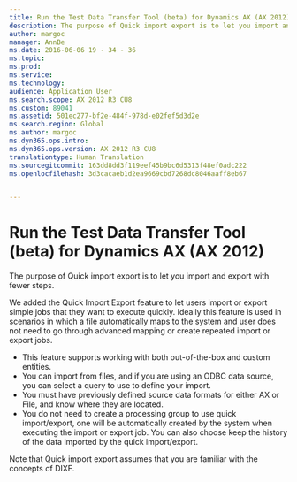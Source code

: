 ```yaml
---
title: Run the Test Data Transfer Tool (beta) for Dynamics AX (AX 2012)
description: The purpose of Quick import export is to let you import and export with fewer steps.
author: margoc
manager: AnnBe
ms.date: 2016-06-06 19 - 34 - 36
ms.topic: 
ms.prod: 
ms.service: 
ms.technology: 
audience: Application User
ms.search.scope: AX 2012 R3 CU8
ms.custom: 89041
ms.assetid: 501ec277-bf2e-484f-978d-e02fef5d3d2e
ms.search.region: Global
ms.author: margoc
ms.dyn365.ops.intro: 
ms.dyn365.ops.version: AX 2012 R3 CU8
translationtype: Human Translation
ms.sourcegitcommit: 163dd8dd3f119eef45b9bc6d5313f48ef0adc222
ms.openlocfilehash: 3d3cacaeb1d2ea9669cbd7268dc8046aaff8eb67


---
```


# <a name="run-the-test-data-transfer-tool-beta-for-dynamics-ax-ax-2012"></a>Run the Test Data Transfer Tool (beta) for Dynamics AX (AX 2012)

The purpose of Quick import export is to let you import and export with fewer steps.

We added the Quick Import Export feature to let users import or export simple jobs that they want to execute quickly. Ideally this feature is used in scenarios in which a file automatically maps to the system and user does not need to go through advanced mapping or create repeated import or export jobs.

-   This feature supports working with both out-of-the-box and custom entities.
-   You can import from files, and if you are using an ODBC data source, you can select a query to use to define your import.
-   You must have previously defined source data formats for either AX or File, and know where they are located.
-   You do not need to create a processing group to use quick import/export, one will be automatically created by the system when executing the import or export job. You can also choose keep the history of the data imported by the quick import/export.

  Note that Quick import export assumes that you are familiar with the concepts of DIXF.




<!--HONumber=Feb17_HO3-->


